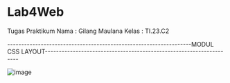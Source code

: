 # Lab4Web
Tugas Praktikum
Nama  : Gilang Maulana
Kelas : TI.23.C2



------------------------------------------------------------------MODUL CSS LAYOUT--------------------------------------------------------------------   


![image](https://github.com/user-attachments/assets/a1a65108-6eb0-465d-8249-a6dd12a9a78d)
